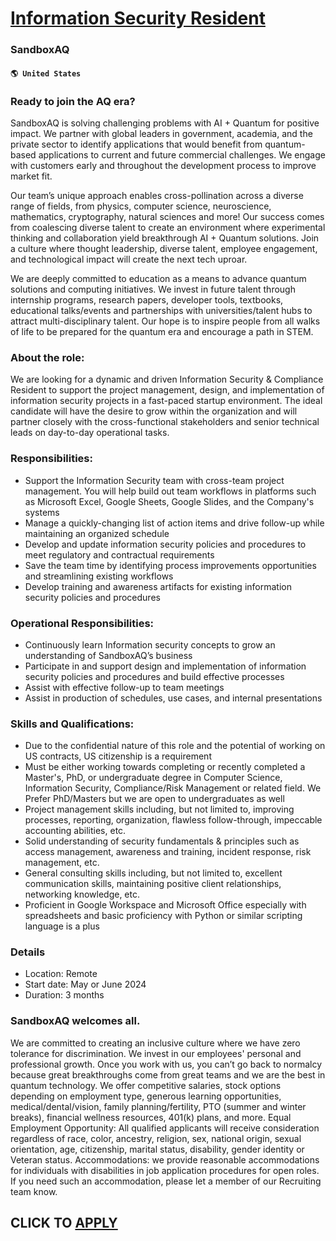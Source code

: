 # [Information Security Resident](https://www.remotewlb.com/apply/information-security-resident)  
### SandboxAQ  
#### `🌎 United States`  

### **Ready to join the AQ era?**

SandboxAQ is solving challenging problems with AI + Quantum for positive impact. We partner with global leaders in government, academia, and the private sector to identify applications that would benefit from quantum-based applications to current and future commercial challenges. We engage with customers early and throughout the development process to improve market fit.

Our team’s unique approach enables cross-pollination across a diverse range of fields, from physics, computer science, neuroscience, mathematics, cryptography, natural sciences and more! Our success comes from coalescing diverse talent to create an environment where experimental thinking and collaboration yield breakthrough AI + Quantum solutions. Join a culture where thought leadership, diverse talent, employee engagement, and technological impact will create the next tech uproar.

We are deeply committed to education as a means to advance quantum solutions and computing initiatives. We invest in future talent through internship programs, research papers, developer tools, textbooks, educational talks/events and partnerships with universities/talent hubs to attract multi-disciplinary talent. Our hope is to inspire people from all walks of life to be prepared for the quantum era and encourage a path in STEM.

### About the role:

We are looking for a dynamic and driven Information Security & Compliance Resident to support the project management, design, and implementation of information security projects in a fast-paced startup environment. The ideal candidate will have the desire to grow within the organization and will partner closely with the cross-functional stakeholders and senior technical leads on day-to-day operational tasks.

### Responsibilities:

  * Support the Information Security team with cross-team project management. You will help build out team workflows in platforms such as Microsoft Excel, Google Sheets, Google Slides, and the Company's systems
  * Manage a quickly-changing list of action items and drive follow-up while maintaining an organized schedule
  * Develop and update information security policies and procedures to meet regulatory and contractual requirements
  * Save the team time by identifying process improvements opportunities and streamlining existing workflows
  * Develop training and awareness artifacts for existing information security policies and procedures

### Operational Responsibilities:

  * Continuously learn Information security concepts to grow an understanding of SandboxAQ’s business
  * Participate in and support design and implementation of information security policies and procedures and build effective processes 
  * Assist with effective follow-up to team meetings 
  * Assist in production of schedules, use cases, and internal presentations

### Skills and Qualifications:

  * Due to the confidential nature of this role and the potential of working on US contracts, US citizenship is a requirement
  * Must be either working towards completing or recently completed a Master's, PhD, or undergraduate degree in Computer Science, Information Security, Compliance/Risk Management or related field. We Prefer PhD/Masters but we are open to undergraduates as well
  * Project management skills including, but not limited to, improving processes, reporting, organization, flawless follow-through, impeccable accounting abilities, etc.
  * Solid understanding of security fundamentals & principles such as access management, awareness and training, incident response, risk management, etc.
  * General consulting skills including, but not limited to, excellent communication skills, maintaining positive client relationships, networking knowledge, etc.
  * Proficient in Google Workspace and Microsoft Office especially with spreadsheets and basic proficiency with Python or similar scripting language is a plus

### Details

  * Location: Remote
  * Start date: May or June 2024
  * Duration: 3 months

### SandboxAQ welcomes all.

We are committed to creating an inclusive culture where we have zero tolerance for discrimination. We invest in our employees' personal and professional growth. Once you work with us, you can’t go back to normalcy because great breakthroughs come from great teams and we are the best in quantum technology. We offer competitive salaries, stock options depending on employment type, generous learning opportunities, medical/dental/vision, family planning/fertility, PTO (summer and winter breaks), financial wellness resources, 401(k) plans, and more. Equal Employment Opportunity: All qualified applicants will receive consideration regardless of race, color, ancestry, religion, sex, national origin, sexual orientation, age, citizenship, marital status, disability, gender identity or Veteran status. Accommodations: we provide reasonable accommodations for individuals with disabilities in job application procedures for open roles. If you need such an accommodation, please let a member of our
Recruiting team know.  
## CLICK TO [APPLY](https://www.remotewlb.com/apply/information-security-resident)

